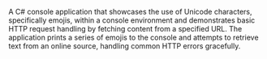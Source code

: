 A C# console application that showcases the use of Unicode characters, specifically emojis, within a console environment and demonstrates basic HTTP request handling by fetching content from a specified URL. The application prints a series of emojis to the console and attempts to retrieve text from an online source, handling common HTTP errors gracefully.
